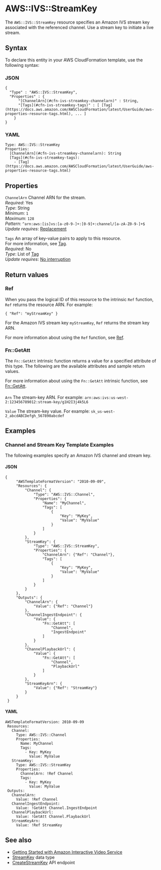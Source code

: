 # AWS::IVS::StreamKey<a name="aws-resource-ivs-streamkey"></a>

The `AWS::IVS::StreamKey` resource specifies an Amazon IVS stream key associated with the referenced channel\. Use a stream key to initiate a live stream\.

## Syntax<a name="aws-resource-ivs-streamkey-syntax"></a>

To declare this entity in your AWS CloudFormation template, use the following syntax:

### JSON<a name="aws-resource-ivs-streamkey-syntax.json"></a>

```
{
  "Type" : "AWS::IVS::StreamKey",
  "Properties" : {
      "[ChannelArn](#cfn-ivs-streamkey-channelarn)" : String,
      "[Tags](#cfn-ivs-streamkey-tags)" : [ [Tag](https://docs.aws.amazon.com/AWSCloudFormation/latest/UserGuide/aws-properties-resource-tags.html), ... ]
    }
}
```

### YAML<a name="aws-resource-ivs-streamkey-syntax.yaml"></a>

```
Type: AWS::IVS::StreamKey
Properties:
  [ChannelArn](#cfn-ivs-streamkey-channelarn): String
  [Tags](#cfn-ivs-streamkey-tags):
    - [Tag](https://docs.aws.amazon.com/AWSCloudFormation/latest/UserGuide/aws-properties-resource-tags.html)
```

## Properties<a name="aws-resource-ivs-streamkey-properties"></a>

`ChannelArn` <a name="cfn-ivs-streamkey-channelarn"></a>
Channel ARN for the stream\.  
_Required_: Yes  
_Type_: String  
_Minimum_: `1`  
_Maximum_: `128`  
_Pattern_: `^arn:aws:[is]vs:[a-z0-9-]+:[0-9]+:channel/[a-zA-Z0-9-]+$`  
_Update requires_: [Replacement](https://docs.aws.amazon.com/AWSCloudFormation/latest/UserGuide/using-cfn-updating-stacks-update-behaviors.html#update-replacement)

`Tags` <a name="cfn-ivs-streamkey-tags"></a>
An array of key\-value pairs to apply to this resource\.  
For more information, see [Tag](https://docs.aws.amazon.com/AWSCloudFormation/latest/UserGuide/aws-properties-resource-tags.html)\.  
_Required_: No  
_Type_: List of [Tag](https://docs.aws.amazon.com/AWSCloudFormation/latest/UserGuide/aws-properties-resource-tags.html)  
_Update requires_: [No interruption](https://docs.aws.amazon.com/AWSCloudFormation/latest/UserGuide/using-cfn-updating-stacks-update-behaviors.html#update-no-interrupt)

## Return values<a name="aws-resource-ivs-streamkey-return-values"></a>

### Ref<a name="aws-resource-ivs-streamkey-return-values-ref"></a>

When you pass the logical ID of this resource to the intrinsic `Ref` function, `Ref` returns the resource ARN\. For example:

`{ "Ref": "myStreamKey" }`

For the Amazon IVS stream key `myStreamKey`, `Ref` returns the stream key ARN\.

For more information about using the `Ref` function, see [Ref](https://docs.aws.amazon.com/AWSCloudFormation/latest/UserGuide/intrinsic-function-reference-ref.html)\.

### Fn::GetAtt<a name="aws-resource-ivs-streamkey-return-values-fn--getatt"></a>

The `Fn::GetAtt` intrinsic function returns a value for a specified attribute of this type\. The following are the available attributes and sample return values\.

For more information about using the `Fn::GetAtt` intrinsic function, see [Fn::GetAtt](https://docs.aws.amazon.com/AWSCloudFormation/latest/UserGuide/intrinsic-function-reference-getatt.html)\.

#### <a name="aws-resource-ivs-streamkey-return-values-fn--getatt-fn--getatt"></a>

`Arn` <a name="Arn-fn::getatt"></a>
The stream\-key ARN\. For example: `arn:aws:ivs:us-west-2:123456789012:stream-key/g1H2I3j4k5L6`

`Value` <a name="Value-fn::getatt"></a>
The stream\-key value\. For example: `sk_us-west-2_abcdABCDefgh_567890abcdef`

## Examples<a name="aws-resource-ivs-streamkey--examples"></a>

### Channel and Stream Key Template Examples<a name="aws-resource-ivs-streamkey--examples--Channel_and_Stream_Key_Template_Examples"></a>

The following examples specify an Amazon IVS channel and stream key\.

#### JSON<a name="aws-resource-ivs-streamkey--examples--Channel_and_Stream_Key_Template_Examples--json"></a>

```
{
     "AWSTemplateFormatVersion": "2010-09-09",
     "Resources": {
         "Channel": {
             "Type": "AWS::IVS::Channel",
             "Properties": {
                 "Name": "MyChannel",
                 "Tags": [
                     {
                         "Key": "MyKey",
                         "Value": "MyValue"
                     }
                 ]
             }
         },
         "StreamKey": {
             "Type": "AWS::IVS::StreamKey",
             "Properties": {
                 "ChannelArn": {"Ref": "Channel"},
                 "Tags": [
                     {
                         "Key": "MyKey",
                         "Value": "MyValue"
                     }
                 ]
             }
         }
     },
     "Outputs": {
         "ChannelArn": {
             "Value": {"Ref": "Channel"}
         },
         "ChannelIngestEndpoint": {
             "Value": {
                 "Fn::GetAtt": [
                     "Channel",
                     "IngestEndpoint"
                 ]
             }
         },
         "ChannelPlaybackUrl": {
             "Value": {
                 "Fn::GetAtt": [
                     "Channel",
                     "PlaybackUrl"
                 ]
             }
         },
         "StreamKeyArn": {
             "Value": {"Ref": "StreamKey"}
         }
     }
 }
```

#### YAML<a name="aws-resource-ivs-streamkey--examples--Channel_and_Stream_Key_Template_Examples--yaml"></a>

```
AWSTemplateFormatVersion: 2010-09-09
 Resources:
   Channel:
     Type: AWS::IVS::Channel
     Properties:
       Name: MyChannel
       Tags:
         - Key: MyKey
           Value: MyValue
   StreamKey:
     Type: AWS::IVS::StreamKey
     Properties:
       ChannelArn: !Ref Channel
       Tags:
         - Key: MyKey
           Value: MyValue
 Outputs:
   ChannelArn:
     Value: !Ref Channel
   ChannelIngestEndpoint:
     Value: !GetAtt Channel.IngestEndpoint
   ChannelPlaybackUrl:
     Value: !GetAtt Channel.PlaybackUrl
   StreamKeyArn:
     Value: !Ref StreamKey
```

## See also<a name="aws-resource-ivs-streamkey--seealso"></a>

- [Getting Started with Amazon Interactive Video Service](https://docs.aws.amazon.com/ivs/latest/userguide/GSIVS.html)
- [StreamKey](https://docs.aws.amazon.com/ivs/latest/APIReference/API_StreamKey.html) data type
- [CreateStreamKey](https://docs.aws.amazon.com/ivs/latest/APIReference/API_CreateStreamKey.html) API endpoint
